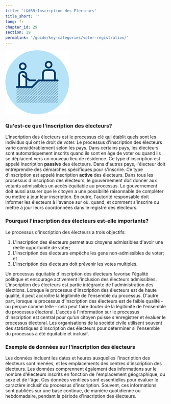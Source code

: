 ```yaml
---
title: 'L&#39;Inscription des Electeurs'
title_short: ''
lang: fr
chapter_id: 29
section: 19
permalink: '/guide/key-categories/voter-registration/'
---
```


![L'Inscription des Electeurs](/assets/images/inventory/categories/voter-registration.png)

### Qu'est-ce que l'inscription des électeurs?

L'inscription des électeurs est le processus clé qui établit quels sont les individus qui ont le droit de voter. Le processus d'inscription des électeurs varie considérablement selon les pays. Dans certains pays, les électeurs sont automatiquement inscrits quand ils sont en âge de voter ou quand ils se déplacent vers un nouveau lieu de résidence. Ce type d'inscription est appelé inscription **passive** des électeurs. Dans d'autres pays, l'électeur doit entreprendre des démarches spécifiques pour s'inscrire. Ce type d'inscription est appelé inscription **active** des électeurs. Dans tous les processus d'inscription des électeurs, le gouvernement doit donner aux votants admissibles un accès équitable au processus. Le gouvernement doit aussi assurer que le citoyen a une possibilité raisonnable de compléter ou mettre à jour leur inscription. En outre, l'autorité responsable doit informer les électeurs à l'avance sur où, quand, et comment s'inscrire ou mettre à jour leurs coordonnées dans le registre des électeurs.

### Pourquoi l'inscription des électeurs est-elle importante?

Le processus d'inscription des électeurs a trois objectifs:

1.  L'inscription des électeurs permet aux citoyens admissibles d'avoir une réelle opportunité de voter;
2.  L'inscription des électeurs empêche les gens non-admissibles de voter; et
3.  L'inscription des électeurs doit prévenir les votes multiples.

Un processus équitable d'inscription des électeurs favorise l'égalité politique et encourage activement l'inclusion des électeurs admissibles. L'inscription des électeurs est partie intégrante de l'administration des élections. Lorsque le processus d'inscription des électeurs est de haute qualité, il peut accroître la légitimité de l'ensemble du processus. D'autre part, lorsque le processus d'inscription des électeurs est de faible qualité - ou perçue comme telle - cela peut faire douter de la légitimité de l'ensemble du processus électoral. L'accès à l'information sur le processus d'inscription est central pour qu'un citoyen puisse s'enregistrer et évaluer le processus électoral. Les organisations de la société civile utilisent souvent des statistiques d'inscription des électeurs pour déterminer si l'ensemble du processus a été équitable et inclusif.

### Exemple de données sur l'inscription des électeurs

Les données incluent les dates et heures auxquelles l'inscription des électeurs sont menées, et les emplacements des centres d'inscription des électeurs. Les données comprennent également des informations sur le nombre d'électeurs inscrits en fonction de l'emplacement géographique, du sexe et de l'âge. Ces données ventilées sont essentielles pour évaluer le caractère inclusif du processus d'inscription. Souvent, ces informations sont publiées sur une base continue, de manière quotidienne ou hebdomadaire, pendant la période d'inscription des électeurs.
